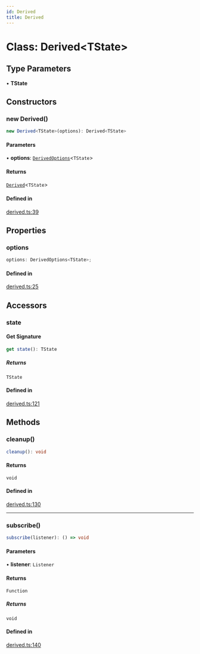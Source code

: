 ```yaml
---
id: Derived
title: Derived
---
```


# Class: Derived\<TState\>

## Type Parameters

• **TState**

## Constructors

### new Derived()

```ts
new Derived<TState>(options): Derived<TState>
```

#### Parameters

• **options**: [`DerivedOptions`](../interfaces/derivedoptions.md)\<`TState`\>

#### Returns

[`Derived`](derived.md)\<`TState`\>

#### Defined in

[derived.ts:39](https://github.com/TanStack/store/blob/main/packages/store/src/derived.ts#L39)

## Properties

### options

```ts
options: DerivedOptions<TState>;
```

#### Defined in

[derived.ts:25](https://github.com/TanStack/store/blob/main/packages/store/src/derived.ts#L25)

## Accessors

### state

#### Get Signature

```ts
get state(): TState
```

##### Returns

`TState`

#### Defined in

[derived.ts:121](https://github.com/TanStack/store/blob/main/packages/store/src/derived.ts#L121)

## Methods

### cleanup()

```ts
cleanup(): void
```

#### Returns

`void`

#### Defined in

[derived.ts:130](https://github.com/TanStack/store/blob/main/packages/store/src/derived.ts#L130)

***

### subscribe()

```ts
subscribe(listener): () => void
```

#### Parameters

• **listener**: `Listener`

#### Returns

`Function`

##### Returns

`void`

#### Defined in

[derived.ts:140](https://github.com/TanStack/store/blob/main/packages/store/src/derived.ts#L140)
